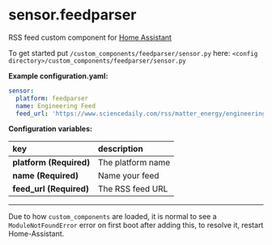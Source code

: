 # sensor.feedparser
RSS feed custom component for [Home Assistant](https://www.home-assistant.io/)

To get started put `/custom_components/feedparser/sensor.py` here:
`<config directory>/custom_components/feedparser/sensor.py`

**Example configuration.yaml:**

```yaml
sensor:
  platform: feedparser
  name: Engineering Feed
  feed_url: 'https://www.sciencedaily.com/rss/matter_energy/engineering.xml'
```

**Configuration variables:**

key | description
:--- | :---
**platform (Required)** | The platform name
**name (Required)** | Name your feed
**feed_url (Required)** | The RSS feed URL
***

Due to how `custom_components` are loaded, it is normal to see a `ModuleNotFoundError` error on first boot after adding this, to resolve it, restart Home-Assistant.
